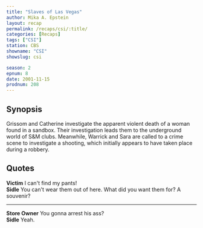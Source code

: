 ```yaml
---
title: "Slaves of Las Vegas"
author: Mika A. Epstein
layout: recap
permalink: /recaps/csi/:title/
categories: [Recaps]
tags: ["CSI"]
station: CBS
showname: "CSI"
showslug: csi

season: 2
epnum: 8
date: 2001-11-15
prodnum: 208  
---
```


## Synopsis

Grissom and Catherine investigate the apparent violent death of a woman found in a sandbox. Their investigation leads them to the underground world of S&M clubs. Meanwhile, Warrick and Sara are called to a crime scene to investigate a shooting, which initially appears to have taken place during a robbery.

## Quotes

**Victim** I can't find my pants!  
**Sidle** You can't wear them out of here. What did you want them for? A souvenir?  

- - -

**Store Owner** You gonna arrest his ass?  
**Sidle** Yeah.

